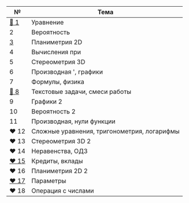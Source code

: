 | № | Тема |
| --------- | ----- |
| [💚 1](https://github.com/sch1432/sch1432/blob/main/math/ege/1.md) | Уравнение |
| 2 | Вероятность |
| [3](https://github.com/sch1432/sch1432/blob/main/math/ege/3.md) | Планиметрия 2D |
| 4 | Вычисления при |
| 5 | Стереометрия 3D |
| 6 | Производная ', графики |
| 7 | Формулы, физика |
| [💚 8](https://github.com/sch1432/sch1432/blob/main/math/ege/8.md) | Текстовые задачи, смеси работы | 
| 9 | Графики 2 |
| 10 | Вероятность 2 | 
| 11 | Производная, нули функции |
| ❤ 12 | Сложные уравнения, тригонометрия, логарифмы |
| ❤ 13 | Стереометрия 3D 2 |
| ❤ 14 | Неравенства, ОДЗ |
| [❤ 15](https://github.com/sch1432/sch1432/blob/main/math/ege/15.md) | Кредиты, вклады | 
| ❤ 16 | Планиметрия 2D 2 |
| [❤ 17](https://github.com/sch1432/sch1432/blob/main/math/ege/17.md) | Параметры | 
| ❤ 18 | Операция с числами |

